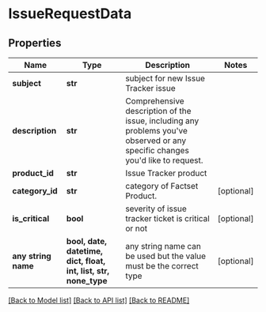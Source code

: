 # IssueRequestData


## Properties
Name | Type | Description | Notes
------------ | ------------- | ------------- | -------------
**subject** | **str** | subject for new Issue Tracker issue | 
**description** | **str** | Comprehensive description of the issue, including any problems you&#39;ve observed or any specific changes you&#39;d like to request. | 
**product_id** | **str** | Issue Tracker product  | 
**category_id** | **str** | category of Factset Product.  | [optional] 
**is_critical** | **bool** | severity of issue tracker ticket is critical or not | [optional] 
**any string name** | **bool, date, datetime, dict, float, int, list, str, none_type** | any string name can be used but the value must be the correct type | [optional]

[[Back to Model list]](../README.md#documentation-for-models) [[Back to API list]](../README.md#documentation-for-api-endpoints) [[Back to README]](../README.md)


